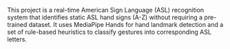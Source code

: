 This project is a real-time American Sign Language (ASL) recognition system that identifies static ASL hand signs (A-Z) without requiring a pre-trained dataset. It uses MediaPipe Hands for hand landmark detection and a set of rule-based heuristics to classify gestures into corresponding ASL letters.

